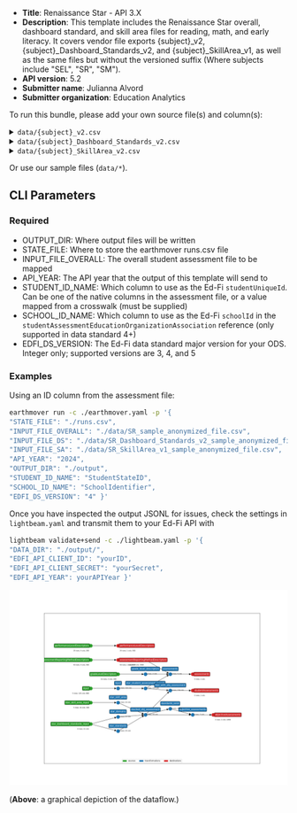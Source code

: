 * **Title**: Renaissance Star - API 3.X
* **Description**: This template includes the Renaissance Star overall, dashboard standard, and skill area files for reading, math, and early literacy. It covers vendor file exports {subject}_v2, {subject}_Dashboard_Standards_v2, and {subject}_SkillArea_v1, as well as the same files but without the versioned suffix (Where subjects include "SEL", "SR", "SM").
* **API version**: 5.2
* **Submitter name**: Julianna Alvord
* **Submitter organization**: Education Analytics

To run this bundle, please add your own source file(s) and column(s):
<details>
<summary><code>data/{subject}_v2.csv</code></summary>
Where subjects include "SEL", "SR", "SM". This is the overall student assessment results.
</details>

<details>
<summary><code>data/{subject}_Dashboard_Standards_v2.csv</code></summary>
Where subjects include "SEL", "SR", "SM". This file contains scores/PLs at the Domain Group + Domain Name level, as well as scores/PLs at the Standard Name level.
</details>

<details>
<summary><code>data/{subject}_SkillArea_v2.csv</code></summary>
Where subjects include "SEL", "SR", "SM". This file contains Skill Area Mastery Scores.
</details>

Or use our sample files (`data/*`).

## CLI Parameters

### Required
- OUTPUT_DIR: Where output files will be written
- STATE_FILE: Where to store the earthmover runs.csv file
- INPUT_FILE_OVERALL: The overall student assessment file to be mapped
- API_YEAR: The API year that the output of this template will send to
- STUDENT_ID_NAME: Which column to use as the Ed-Fi `studentUniqueId`. Can be one of the native columns in the assessment file, or a value mapped from a crosswalk (must be supplied)
- SCHOOL_ID_NAME: Which column to use as the Ed-Fi `schoolId` in the `studentAssessmentEducationOrganizationAssociation` reference (only supported in data standard 4+)
- EDFI_DS_VERSION: The Ed-Fi data standard major version for your ODS. Integer only; supported versions are 3, 4, and 5
  
### Examples
Using an ID column from the assessment file:
```bash
earthmover run -c ./earthmover.yaml -p '{
"STATE_FILE": "./runs.csv",
"INPUT_FILE_OVERALL": "./data/SR_sample_anonymized_file.csv",
"INPUT_FILE_DS": "./data/SR_Dashboard_Standards_v2_sample_anonymized_file.csv",
"INPUT_FILE_SA": "./data/SR_SkillArea_v1_sample_anonymized_file.csv",
"API_YEAR": "2024",
"OUTPUT_DIR": "./output",
"STUDENT_ID_NAME": "StudentStateID",
"SCHOOL_ID_NAME": "SchoolIdentifier",
"EDFI_DS_VERSION": "4" }'
```

Once you have inspected the output JSONL for issues, check the settings in `lightbeam.yaml` and transmit them to your Ed-Fi API with
```bash
lightbeam validate+send -c ./lightbeam.yaml -p '{
"DATA_DIR": "./output/",
"EDFI_API_CLIENT_ID": "yourID",
"EDFI_API_CLIENT_SECRET": "yourSecret",
"EDFI_API_YEAR": yourAPIYear }'
```

![DAG view of transformations](graph.png)

(**Above**: a graphical depiction of the dataflow.)
